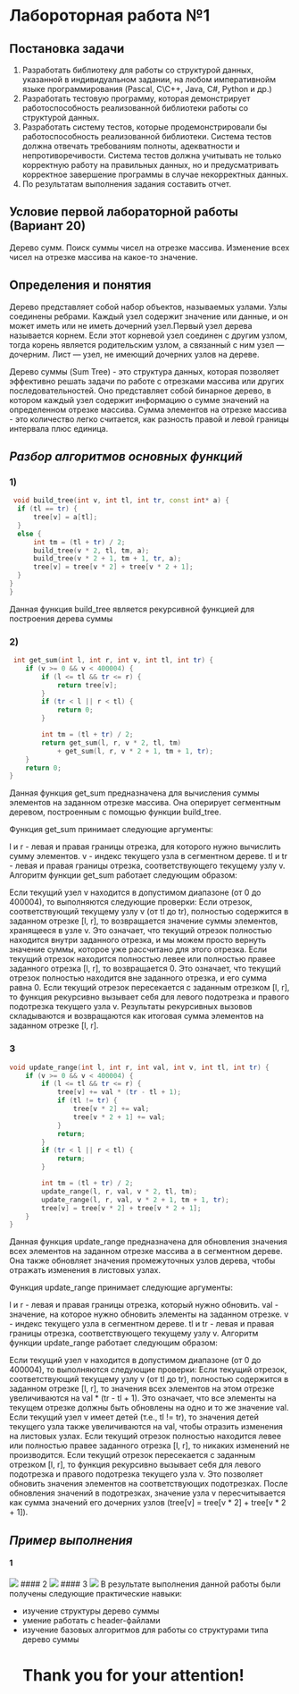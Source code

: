 # Лабороторная работа №1
##   Постановка задачи
1. Разработать библиотеку для работы со структурой данных, указанной в
индивидуальном задании, на любом императивнойм языке
программирования (Pascal, C\C++, Java, C#, Python и др.)
2. Разработать тестовую программу, которая демонстрирует
работоспособность реализованной библиотеки работы со структурой
данных.
3. Разработать систему тестов, которые продемонстрировали бы
работоспособность реализованной библиотеки. Система тестов должна
отвечать требованиям полноты, адекватности и непротиворечивости.
Система тестов должна учитывать не только корректную работу на
правильных данных, но и предусматривать корректное завершение
программы в случае некорректных данных.
4. По результатам выполнения задания составить отчет.
## Условие первой лабораторной работы (Вариант 20)
Дерево сумм. Поиск суммы чисел на отрезке массива. Изменение всех
чисел на отрезке массива на какое-то значение.
 ## Определения и понятия
  Дерево представляет собой набор объектов, называемых узлами. Узлы соединены ребрами. Каждый узел содержит значение или данные, и он может иметь или не иметь дочерний узел.Первый узел дерева называется корнем. Если этот корневой узел соединен с другим узлом, тогда корень является родительским узлом, а связанный с ним узел — дочерним. Лист — узел, не имеющий дочерних узлов на дереве.

  Дерево суммы (Sum Tree) - это структура данных, которая позволяет эффективно решать задачи по работе с отрезками массива или других последовательностей. Оно представляет собой бинарное дерево, в котором каждый узел содержит информацию о сумме значений на определенном отрезке массива. Сумма элементов на отрезке массива - это количество легко считается, как разность правой и левой границы интервала плюс единица.
  ##  *Разбор алгоритмов основных функций*
  ### 1)
  ``` c++
   void build_tree(int v, int tl, int tr, const int* a) {
    if (tl == tr) {
        tree[v] = a[tl];
    }
    else {
        int tm = (tl + tr) / 2;
        build_tree(v * 2, tl, tm, a);
        build_tree(v * 2 + 1, tm + 1, tr, a);
        tree[v] = tree[v * 2] + tree[v * 2 + 1];
    }
}
}
```
Данная функция build_tree является рекурсивной функцией для построения дерева суммы
### 2)
``` c++
 int get_sum(int l, int r, int v, int tl, int tr) {
    if (v >= 0 && v < 400004) {
        if (l <= tl && tr <= r) {
            return tree[v];
        }
        if (tr < l || r < tl) {
            return 0;
        }

        int tm = (tl + tr) / 2;
        return get_sum(l, r, v * 2, tl, tm)
            + get_sum(l, r, v * 2 + 1, tm + 1, tr);
    }
    return 0;
}
```
Данная функция get_sum предназначена для вычисления суммы элементов на заданном отрезке массива. Она оперирует сегментным деревом, построенным с помощью функции build_tree.

Функция get_sum принимает следующие аргументы:

l и r - левая и правая границы отрезка, для которого нужно вычислить сумму элементов.
v - индекс текущего узла в сегментном дереве.
tl и tr - левая и правая границы отрезка, соответствующего текущему узлу v.
Алгоритм функции get_sum работает следующим образом:

Если текущий узел v находится в допустимом диапазоне (от 0 до 400004), то выполняются следующие проверки:
Если отрезок, соответствующий текущему узлу v (от tl до tr), полностью содержится в заданном отрезке [l, r], то возвращается значение суммы элементов, хранящееся в узле v. Это означает, что текущий отрезок полностью находится внутри заданного отрезка, и мы можем просто вернуть значение суммы, которое уже рассчитано для этого отрезка.
Если текущий отрезок находится полностью левее или полностью правее заданного отрезка [l, r], то возвращается 0. Это означает, что текущий отрезок полностью находится вне заданного отрезка, и его сумма равна 0.
Если текущий отрезок пересекается с заданным отрезком [l, r], то функция рекурсивно вызывает себя для левого подотрезка и правого подотрезка текущего узла v. Результаты рекурсивных вызовов складываются и возвращаются как итоговая сумма элементов на заданном отрезке [l, r].
### 3
``` c++
void update_range(int l, int r, int val, int v, int tl, int tr) {
    if (v >= 0 && v < 400004) {
        if (l <= tl && tr <= r) {
            tree[v] += val * (tr - tl + 1);
            if (tl != tr) {
                tree[v * 2] += val;
                tree[v * 2 + 1] += val;
            }
            return;
        }
        if (tr < l || r < tl) {
            return;
        }

        int tm = (tl + tr) / 2;
        update_range(l, r, val, v * 2, tl, tm);
        update_range(l, r, val, v * 2 + 1, tm + 1, tr);
        tree[v] = tree[v * 2] + tree[v * 2 + 1];
    }
}
```
Данная функция update_range предназначена для обновления значения всех элементов на заданном отрезке массива a в сегментном дереве. Она также обновляет значения промежуточных узлов дерева, чтобы отражать изменения в листовых узлах.

Функция update_range принимает следующие аргументы:

l и r - левая и правая границы отрезка, который нужно обновить.
val - значение, на которое нужно обновить элементы на заданном отрезке.
v - индекс текущего узла в сегментном дереве.
tl и tr - левая и правая границы отрезка, соответствующего текущему узлу v.
Алгоритм функции update_range работает следующим образом:

Если текущий узел v находится в допустимом диапазоне (от 0 до 400004), то выполняются следующие проверки:
Если текущий отрезок, соответствующий текущему узлу v (от tl до tr), полностью содержится в заданном отрезке [l, r], то значения всех элементов на этом отрезке увеличиваются на val * (tr - tl + 1). Это означает, что все элементы на текущем отрезке должны быть обновлены на одно и то же значение val.
Если текущий узел v имеет детей (т.е., tl != tr), то значения детей текущего узла также увеличиваются на val, чтобы отразить изменения на листовых узлах.
Если текущий отрезок полностью находится левее или полностью правее заданного отрезка [l, r], то никаких изменений не производится.
Если текущий отрезок пересекается с заданным отрезком [l, r], то функция рекурсивно вызывает себя для левого подотрезка и правого подотрезка текущего узла v. Это позволяет обновить значения элементов на соответствующих подотрезках.
После обновления значений в подотрезках, значение узла v пересчитывается как сумма значений его дочерних узлов (tree[v] = tree[v * 2] + tree[v * 2 + 1]).

 ##  *Пример выполнения*
  #### 1
 <img src="images/Снимок экрана (39).png">
  #### 2
  <img src="images/Снимок экрана (40).png">
  #### 3
  <img src="images/Снимок экрана (41).png">
  В результате выполнения данной работы были получены следующие практические навыки:

+ изучение структуры дерево суммы
+ умение работать с header-файлами
+ изучение базовых алгоритмов для работы со структурами типа дерево суммы
  # Thank you for your attention!
